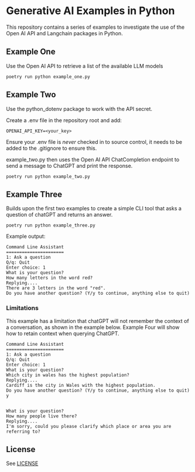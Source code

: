 # Generative AI Examples in Python
This repository contains a series of examples to investigate the use of the Open AI API and Langchain packages in Python.

## Example One
Use the Open AI API to retrieve a list of the available LLM models

```
poetry run python example_one.py
```

## Example Two
Use the python_dotenv package to work with the API secret.  

Create a .env file in the repository root and add:
```
OPENAI_API_KEY=<your_key>
```

Ensure your .env file is *never* checked in to source control, it needs to be added to the .gitignore to ensure this.

example_two.py then uses the Open AI API ChatCompletion endpoint to send a message to ChatGPT and print the response.

```
poetry run python example_two.py
```

## Example Three
Builds upon the first two examples to create a simple CLI tool that asks a question of chatGPT
and returns an answer.
```
poetry run python example_three.py
```

Example output:
```
Command Line Assistant
======================
1: Ask a question
Q/q: Quit
Enter choice: 1
What is your question? 
How many letters in the word red?
Replying....
There are 3 letters in the word "red".
Do you have another question? (Y/y to continue, anything else to quit) 
```

### Limitations
This example has a limitation that chatGPT will not remember the context of a conversation, as shown in the example below. Example Four will show how to retain context when querying ChatGPT.

```
Command Line Assistant
======================
1: Ask a question
Q/q: Quit
Enter choice: 1
What is your question? 
Which city in wales has the highest population?
Replying....
Cardiff is the city in Wales with the highest population.
Do you have another question? (Y/y to continue, anything else to quit) 
y


What is your question? 
How many people live there?
Replying....
I'm sorry, could you please clarify which place or area you are referring to?
```

## License
See [LICENSE](LICENSE)